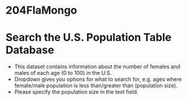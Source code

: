 # 204FlaMongo
<h1>Search the U.S. Population Table Database</h1>
<ul>
  <li>This dataset contains information about the number of females and males of each age (0 to 100) in the U.S.</li>
  <li>Dropdown gives you options for what to search for, e.g. ages where female/male population is less than/greater than (population size).</li>
  <li>Please specify the population size in the text field.</li>
 </ul>
  
